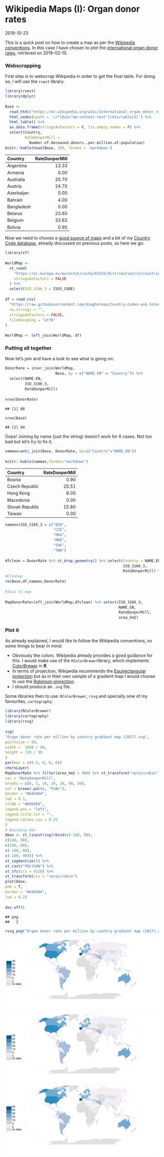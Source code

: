 Wikipedia Maps (I): Organ donor rates
================
2019-10-23

This is a quick post on how to create a map as per the [Wikipedia
conventions](https://en.wikipedia.org/wiki/Wikipedia:WikiProject_Maps/Conventions#Gradient_maps).
In this case I have chosen to plot the [international organ donor
rates](https://en.wikipedia.org/wiki/International_organ_donor_rates),
retrieved on 2019-02-10.

### Webscrapping

First step is to webscrap Wikipedia in order to get the final table. For
doing so, I will use the `rvest` library.

``` r
library(rvest)
library(dplyr)

Base <-
  read_html("https://en.wikipedia.org/wiki/International_organ_donor_rates") %>%
  html_nodes(xpath = '//*[@id="mw-content-text"]/div/table[3]') %>%
  html_table() %>%
  as.data.frame(stringsAsFactors = F, fix.empty.names = F) %>%
  select(Country,
         RateDonperMill =
           Number.of.deceased.donors..per.million.of.population)
knitr::kable(head(Base, 10), format = 'markdown')
```

| Country    | RateDonperMill |
| :--------- | -------------: |
| Argentina  |          13.33 |
| Armenia    |           0.00 |
| Australia  |          20.70 |
| Austria    |          24.70 |
| Azerbaijan |           0.00 |
| Bahrain    |           4.00 |
| Bangladesh |           0.00 |
| Belarus    |          23.60 |
| Belgium    |          33.62 |
| Bolivia    |           0.90 |

Now we need to choose a [good source of
maps](https://dieghernan.github.io/201906_Beautiful2/) and a bit of my
[Country Code
database](https://dieghernan.github.io/201904_Using-CountryCodes/),
already discussed on previous posts, so here we go:

``` r
library(sf)

WorldMap <-
  st_read(
    "https://ec.europa.eu/eurostat/cache/GISCO/distribution/v2/countries/geojson/CNTR_RG_10M_2016_3857.geojson",
    stringsAsFactors = FALSE
  ) %>%
  select(ISO_3166_3 = ISO3_CODE)

df = read.csv(
  "https://raw.githubusercontent.com/dieghernan/Country-Codes-and-International-Organizations/master/outputs/Countrycodes.csv",
  na.strings = "",
  stringsAsFactors = FALSE,
  fileEncoding = "utf8"
)

WorldMap <- left_join(WorldMap, df)
```

### Putting all together

Now let’s join and have a look to see what is going on:

``` r
DonorRate = inner_join(WorldMap,
                       Base, by = c("NAME.EN" = "Country")) %>%
  select(NAME.EN,
         ISO_3166_3,
         RateDonperMill)

nrow(DonorRate)
```

    ## [1] 88

``` r
nrow(Base)
```

    ## [1] 94

Oops\! Joining by name (just the string) doesn’t work for 6 cases. Not
too bad but let’s try to fix it.

``` r
nameex=anti_join(Base, DonorRate, by=c("Country"="NAME.EN"))

knitr::kable(nameex,format="markdown")
```

| Country         | RateDonperMill |
| :-------------- | -------------: |
| Bosnia          |           0.90 |
| Czech Republic  |          25.51 |
| Hong Kong       |           6.00 |
| Macedonia       |           0.00 |
| Slovak Republic |          15.80 |
| Taiwan          |           0.00 |

``` r
nameex$ISO_3166_3 = c("BIH",
                      "CZE",
                      "HKG",
                      "MKD",
                      "SVK",
                      "TWN")

dfclean = DonorRate %>% st_drop_geometry() %>% select(Country = NAME.EN,
                                                      ISO_3166_3,
                                                      RateDonperMill) %>% rbind(nameex)
#Cleanup
rm(Base,df,nameex,DonorRate)

#Join to map

MapDonorRate=left_join(WorldMap,dfclean) %>% select(ISO_3166_3,
                                                    NAME.EN,
                                                    RateDonperMill,
                                                    area_km2)
```

### Plot it

As already explained, I would like to follow the Wikipedia conventions,
so some things to bear in mind:

  - Obviously the colors. Wikipedia already provides a good guidance for
    this. I would make use of the `RColorBrewer`library, which
    implements
    [ColorBrewer](http://colorbrewer2.org/#type=sequential&scheme=PuBu&n=9)
    in **R**.
  - In terms of projection, Wikipedia recommends the [Equirectangular
    projection](https://en.wikipedia.org/wiki/Equirectangular_projection)
    but as in their own sample of a gradient map I would choose to use
    the [Robinson
    projection](https://en.wikipedia.org/wiki/Robinson_projection).
  - I should produce an `.svg` file.

Some libraries then to use: `RColorBrewer`, `rsvg` and specially onw of
my favourites, `cartography`:

``` r
library(RColorBrewer)
library(cartography)
library(rsvg)

svg(
"Organ donor rate per million by country gradient map (2017).svg",
pointsize = 90,
width =  1600 / 90,
height = 728 / 90
)
par(mar = c(0.5, 0, 0, 0))
choroLayer(
MapDonorRate %>% filter(area_km2 > 400) %>% st_transform("+proj=robin") ,
var = "RateDonperMill",
breaks = c(0, 5, 10, 20, 30, 40, 50),
col = brewer.pal(6, "PuBu"),
border = "#646464",
lwd = 0.1,
colNA = "#E0E0E0",
legend.pos = "left",
legend.title.txt = "",
legend.values.cex = 0.25
)
# Bounding box
bbox <- st_linestring(rbind(c(-180, 90),
c(180, 90),
c(180,-90),
c(-180,-90),
c(-180, 90))) %>%
st_segmentize(5) %>%
st_cast("POLYGON") %>%
st_sfc(crs = 4326) %>%
st_transform(crs = "+proj=robin")
plot(bbox,
add = T,
border = "#646464",
lwd = 0.2)

dev.off()
```

    ## png 
    ##   2

``` r
rsvg_png("Organ donor rate per million by country gradient map (2017).svg","DonorRate.png")
```

<img src="test.png" style="display: block; margin: auto;" />

![Alt
text](test.svg)
<img src="test.svg">
